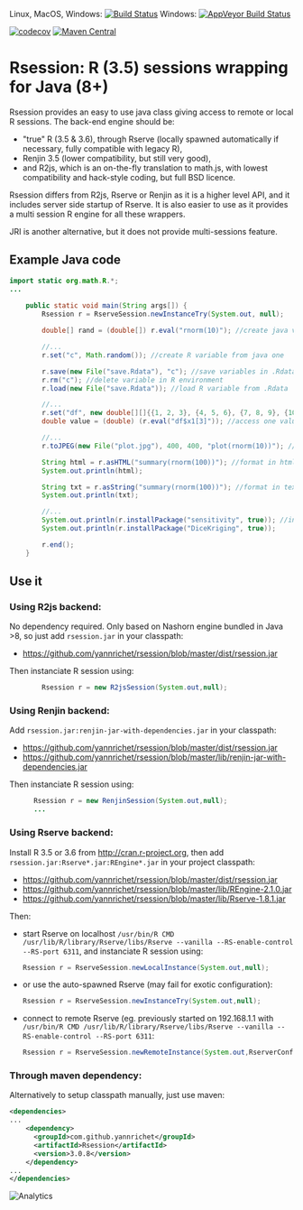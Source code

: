Linux, MacOS, Windows: [![Build Status](https://travis-ci.org/yannrichet/rsession.png)](https://travis-ci.org/yannrichet/rsession)
Windows: [![AppVeyor Build Status](https://ci.appveyor.com/api/projects/status/github/yannrichet/rsession?branch=master&svg=true)](https://ci.appveyor.com/project/yannrichet/rsession)

[![codecov](https://codecov.io/gh/yannrichet/rsession/branch/master/graph/badge.svg)](https://codecov.io/gh/yannrichet/rsession)
[![Maven Central](https://maven-badges.herokuapp.com/maven-central/com.github.yannrichet/Rsession/badge.svg)](https://maven-badges.herokuapp.com/maven-central/com.github.yannrichet/Rsession)

# Rsession: R (3.5) sessions wrapping for Java (8+) #

Rsession provides an easy to use java class giving access to remote or local R sessions.
The back-end engine should be:

 * "true" R (3.5 & 3.6), through Rserve (locally spawned automatically if necessary, fully compatible with legacy R),
 * Renjin 3.5 (lower compatibility, but still very good),
 * and R2js, which is an on-the-fly translation to math.js, with lowest compatibility and hack-style coding, but full BSD licence.

Rsession differs from R2js, Rserve or Renjin as it is a higher level API, and it includes server side startup of Rserve. It is also easier to use as it provides a multi session R engine for all these wrappers.

JRI is another alternative, but it does not provide multi-sessions feature.

## Example Java code ##
```java
import static org.math.R.*;
...
 
    public static void main(String args[]) {
        Rsession r = RserveSession.newInstanceTry(System.out, null);

        double[] rand = (double[]) r.eval("rnorm(10)"); //create java variable from R command

        //...
        r.set("c", Math.random()); //create R variable from java one

        r.save(new File("save.Rdata"), "c"); //save variables in .Rdata
        r.rm("c"); //delete variable in R environment
        r.load(new File("save.Rdata")); //load R variable from .Rdata

        //...
        r.set("df", new double[][]{{1, 2, 3}, {4, 5, 6}, {7, 8, 9}, {10, 11, 12}}, "x1", "x2", "x3"); //create data frame from given vectors
        double value = (double) (r.eval("df$x1[3]")); //access one value in data frame

        //...
        r.toJPEG(new File("plot.jpg"), 400, 400, "plot(rnorm(10))"); //create jpeg file from R graphical command (like plot)

        String html = r.asHTML("summary(rnorm(100))"); //format in html using R2HTML
        System.out.println(html);

        String txt = r.asString("summary(rnorm(100))"); //format in text
        System.out.println(txt);

        //...
        System.out.println(r.installPackage("sensitivity", true)); //install and load R package
        System.out.println(r.installPackage("DiceKriging", true));

        r.end();
    }
```
## Use it ##

### Using R2js backend: ###

No dependency required. Only based on Nashorn engine bundled in Java >8, so just add `rsession.jar` in your classpath:

  * https://github.com/yannrichet/rsession/blob/master/dist/rsession.jar

Then instanciate R session using:
```java
        Rsession r = new R2jsSession(System.out,null);
```


### Using Renjin backend: ###

Add `rsession.jar:renjin-jar-with-dependencies.jar` in your classpath: 

  * https://github.com/yannrichet/rsession/blob/master/dist/rsession.jar
  * https://github.com/yannrichet/rsession/blob/master/lib/renjin-jar-with-dependencies.jar


Then instanciate R session using:
```java
      Rsession r = new RenjinSession(System.out,null);
      ...
```


### Using Rserve backend: ###

Install R 3.5 or 3.6 from http://cran.r-project.org, then add `rsession.jar:Rserve*.jar:REngine*.jar` in your project classpath:

  * https://github.com/yannrichet/rsession/blob/master/dist/rsession.jar
  * https://github.com/yannrichet/rsession/blob/master/lib/REngine-2.1.0.jar
  * https://github.com/yannrichet/rsession/blob/master/lib/Rserve-1.8.1.jar
  

Then:
  * start Rserve on localhost `/usr/bin/R CMD /usr/lib/R/library/Rserve/libs/Rserve --vanilla --RS-enable-control --RS-port 6311`, and instanciate R session using:
      ```java
      Rsession r = RserveSession.newLocalInstance(System.out,null); 
      ```
  * or use the auto-spawned Rserve (may fail for exotic configuration):
      ```java
      Rsession r = RserveSession.newInstanceTry(System.out,null);
      ```
  * connect to remote Rserve (eg. previously started on 192.168.1.1 with `/usr/bin/R CMD /usr/lib/R/library/Rserve/libs/Rserve --vanilla --RS-enable-control --RS-port 6311`:
      ```java
      Rsession r = RserveSession.newRemoteInstance(System.out,RserverConf.parse("R://192.168.1.1"));
      ```


### Through maven dependency: ###


Alternatively to setup classpath manually, just use maven:

```xml
<dependencies>
...
    <dependency>
      <groupId>com.github.yannrichet</groupId>
      <artifactId>Rsession</artifactId>
      <version>3.0.8</version>
    </dependency>
...
</dependencies>
```

![Analytics](https://ga-beacon.appspot.com/UA-109580-20/rsession)
